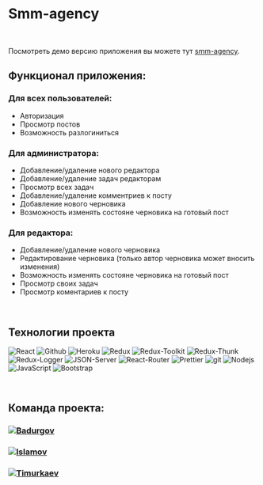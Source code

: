 # Smm-agency

<br>


Посмотреть демо версию приложения вы можете тут  [smm-agency](http://aqueous-hamlet-92956.herokuapp.com/).

## Функционал приложения:
<h3>Для всех пользователей:</h3>
<ul>
<li>Авторизация</li>
<li>Просмотр постов</li>
<li>Возможность разлогиниться</li>
</ul>

<h3>Для администратора:</h3>
<ul>
<li>Добавление/удаление нового редактора</li>
<li>Добавление/удаление задач редакторам</li>
<li>Просмотр всех задач</li>
<li>Добавление/удаление комментриев к посту</li>
<li>Добавление нового черновика</li>
<li>Возможность изменять состояне черновика на готовый пост</li>
</ul>

<h3>Для редактора:</h3>
<ul>
<li>Добавление/удаление нового черновика</li>
<li>Редактирование черновика (только автор черновика может вносить изменения)</li>
<li>Возможность изменять состояне черновика на готовый пост</li>
<li>Просмотр своих задач</li>
<li>Просмотр коментариев к посту</li>
</ul>

<br>

## Технологии проекта

<p>
  <img alt="React" src="https://img.shields.io/badge/-React-45b8d8?style=for-the-badge&logo=react&logoColor=white" />
  <img alt="Github" src="https://img.shields.io/badge/-Github-black?style=for-the-badge&logo=github&logoColor=white" />
  <img alt="Heroku" src="https://img.shields.io/badge/-Heroku-764ABC?style=for-the-badge&logo=heroku&logoColor=white" />
  <img alt="Redux" src="https://img.shields.io/badge/-Redux-430098?style=for-the-badge&logo=redux&logoColor=white" />
  <img alt="Redux-Toolkit" src="https://img.shields.io/badge/-Redux_Toolkit-white?style=for-the-badge&logo=Redux&logoColor=430098" />
  <img alt="Redux-Thunk" src="https://img.shields.io/badge/-Redux_Thunk-white?style=for-the-badge&logo=Redux&logoColor=430098" />
  <img alt="Redux-Logger" src="https://img.shields.io/badge/-Redux_Logger-430098?style=for-the-badge&logo=Redux&logoColor=white" />
  <img alt="JSON-Server" src="https://img.shields.io/badge/-JSON_Server-white?style=for-the-badge&logo=JSON&logoColor=black" />
  <img alt="React-Router" src="https://img.shields.io/badge/-React_Router-black?style=for-the-badge&logo=react-router&logoColor=orange" />
  <img alt="Prettier" src="https://img.shields.io/badge/-Prettier-grey?style=for-the-badge&logo=Prettier&logoColor=orange" />
  <img alt="git" src="https://img.shields.io/badge/-Git-F05032?style=for-the-badge&logo=git&logoColor=white" />
  <img alt="Nodejs" src="https://img.shields.io/badge/-Nodejs-43853d?style=for-the-badge&logo=Node.js&logoColor=white" />
  <img alt="JavaScript" src="https://img.shields.io/badge/-JavaScript-yellow?style=for-the-badge&logo=JavaScript&logoColor=white" />
  <img alt="Bootstrap" src="https://img.shields.io/badge/-MaterialUI-430098?style=for-the-badge&logo=materialUI&logoColor=white" />
</p>

<br>

## Команда проекта:

 <h3>
  <a href="https://github.com/Khalimov-Z">
    <img alt="Badurgov" src="https://img.shields.io/badge/-Ramzan Badurgov-black?style=for-the-badge&logo=github&logoColor=white" />
  </a>
</h3>
<h3>
  <a href="https://github.com/KasumovW">
    <img alt="Islamov" src="https://img.shields.io/badge/-Magomed--Emin Islamov-black?style=for-the-badge&logo=github&logoColor=white" />
  </a>
</h3>
<h3>
  <a href="https://github.com/Kharsaeva">
    <img alt="Timurkaev" src="https://img.shields.io/badge/-Muhammad Timurkaev-black?style=for-the-badge&logo=github&logoColor=white" />
  </a>
</h3>


